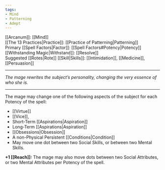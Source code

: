 ```yaml
---
tags:
- Mind
- Patterning
- Adept
---
```


[[Arcanum]]: [[Mind]]\
[[The 13 Practices|Practice]]: [[Practice of Patterning|Patterning]]\
Primary [[Spell Factors|Factor]]: [[Spell Factors#Potency|Potency]]\
[[Withstanding Magic|Withstand]]: [[Resolve]]\
Suggested [[Rotes|Rote]] [[Skill|Skills]]: [[Intimidation]], [[Medicine]], [[Persuasion]]

---

_The mage rewrites the subject’s personality, changing the very essence of who she is._

---

The mage may change one of the following aspects of the subject for each Potency of the spell:
- [[Virtue]]
- [[Vice]],
- Short-Term [[Aspirations|Aspiration]]
- Long-Term [[Aspirations|Aspiration]]
- [[Obsessions|Obsession]]
- A non-Physical Persistent [[Conditions|Condition]]
- May move one dot between two Social Skills, or between two Mental Skills.

**+1 [[Reach]]:** The mage may also move dots between two Social Attributes, or two Mental Attributes per Potency of the spell.